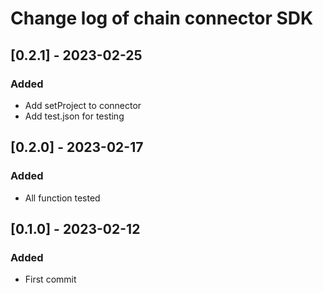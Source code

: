 # Change log of chain connector SDK

## [0.2.1] - 2023-02-25

### Added

- Add setProject to connector
- Add test.json for testing

## [0.2.0] - 2023-02-17

### Added

- All function tested

## [0.1.0] - 2023-02-12

### Added

- First commit
